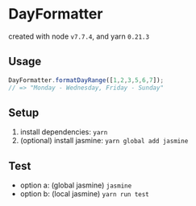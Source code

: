 DayFormatter
============

created with node `v7.7.4`, and yarn `0.21.3`

Usage
------
```javascript
DayFormatter.formatDayRange([1,2,3,5,6,7]);
// => "Monday - Wednesday, Friday - Sunday"
```

Setup
------
1. install dependencies: `yarn`
2. (optional) install jasmine: `yarn global add jasmine`

Test
------
* option a: (global jasmine) `jasmine`
* option b: (local jasmine) `yarn run test`
